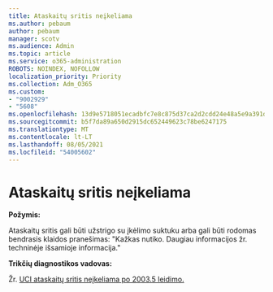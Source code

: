 ```yaml
---
title: Ataskaitų sritis neįkeliama
ms.author: pebaum
author: pebaum
manager: scotv
ms.audience: Admin
ms.topic: article
ms.service: o365-administration
ROBOTS: NOINDEX, NOFOLLOW
localization_priority: Priority
ms.collection: Adm_O365
ms.custom:
- "9002929"
- "5608"
ms.openlocfilehash: 13d9e5718051ecadbfc7e8c875d37ca2d2cdd24e48a5e9a391d578aa7c3cc2d2
ms.sourcegitcommit: b5f7da89a650d2915dc652449623c78be6247175
ms.translationtype: MT
ms.contentlocale: lt-LT
ms.lasthandoff: 08/05/2021
ms.locfileid: "54005602"
---
```

# <a name="dashboard-not-loading"></a>Ataskaitų sritis neįkeliama

**Požymis:**

Ataskaitų sritis gali būti užstrigo su įkėlimo suktuku arba gali būti rodomas bendrasis klaidos pranešimas: "Kažkas nutiko. Daugiau informacijos žr. techninėje išsamioje informacija."

**Trikčių diagnostikos vadovas:**

Žr. [UCI ataskaitų sritis neįkeliama po 2003.5 leidimo.](https://support.microsoft.com/help/4558635/uci-dashboard-not-loading-after-the-2003-5-release)
